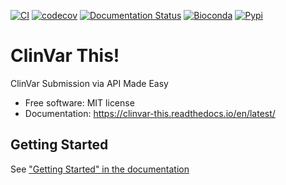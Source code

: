 [![CI](https://github.com/bihealth/clinvar-this/actions/workflows/main.yml/badge.svg?branch=main)](https://github.com/bihealth/clinvar-this/actions/workflows/main.yml)
[![codecov](https://codecov.io/gh/bihealth/clinvar-this/branch/main/graph/badge.svg?token=059T45KAQM)](https://codecov.io/gh/bihealth/clinvar-this)
[![Documentation Status](https://readthedocs.org/projects/clinvar-this/badge/?version=latest)](https://clinvar-this.readthedocs.io/en/latest/?badge=latest)
[![Bioconda](https://img.shields.io/conda/dn/bioconda/clinvar-this.svg?label=Bioconda)](https://bioconda.github.io/recipes/clinvar-this/README.html)
[![Pypi](https://img.shields.io/pypi/pyversions/clinvar-this.svg)](https://pypi.org/project/clinvar-this)

# ClinVar This!

ClinVar Submission via API Made Easy

- Free software: MIT license
- Documentation: https://clinvar-this.readthedocs.io/en/latest/

## Getting Started

See ["Getting Started" in the documentation](https://clinvar-this.readthedocs.io/en/latest/getting_started.html)
